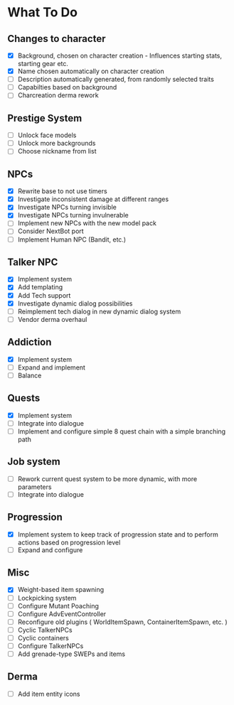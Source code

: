 # What To Do

## Changes to character
- [x] Background, chosen on character creation - Influences starting stats, starting gear etc.
- [x] Name chosen automatically on character creation
- [ ] Description automatically generated, from randomly selected traits
- [ ] Capabilties based on background
- [ ] Charcreation derma rework

## Prestige System
- [ ] Unlock face models
- [ ] Unlock more backgrounds
- [ ] Choose nickname from list

## NPCs
- [x] Rewrite base to not use timers
- [x] Investigate inconsistent damage at different ranges
- [x] Investigate NPCs turning invisible
- [x] Investigate NPCs turning invulnerable
- [ ] Implement new NPCs with the new model pack
- [ ] Consider NextBot port
- [ ] Implement Human NPC (Bandit, etc.)

## Talker NPC
- [x] Implement system
- [x] Add templating
- [x] Add Tech support
- [x] Investigate dynamic dialog possibilities
- [ ] Reimplement tech dialog in new dynamic dialog system
- [ ] Vendor derma overhaul

## Addiction
- [x] Implement system
- [ ] Expand and implement
- [ ] Balance

## Quests
- [x] Implement system
- [ ] Integrate into dialogue
- [ ] Implement and configure simple 8 quest chain with a simple branching path

## Job system
- [ ] Rework current quest system to be more dynamic, with more parameters
- [ ] Integrate into dialogue

## Progression
- [x] Implement system to keep track of progression state and to perform actions based on progression level
- [ ] Expand and configure

## Misc
- [x] Weight-based item spawning
- [ ] Lockpicking system
- [ ] Configure Mutant Poaching
- [ ] Configure AdvEventController
- [ ] Reconfigure old plugins ( WorldItemSpawn, ContainerItemSpawn, etc. )
- [ ] Cyclic TalkerNPCs
- [ ] Cyclic containers
- [ ] Configure TalkerNPCs
- [ ] Add grenade-type SWEPs and items

## Derma
- [ ] Add item entity icons
